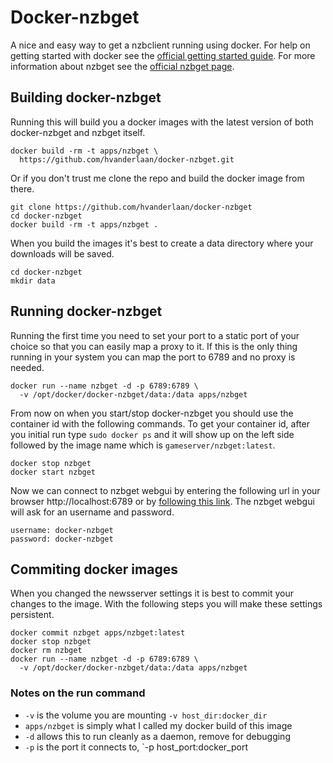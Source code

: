 # Docker-nzbget

A nice and easy way to get a nzbclient running using docker. For help
on getting started with docker see the [official getting started guide][0].
For more information about nzbget see the [official nzbget page][1].

## Building docker-nzbget

Running this will build you a docker images with the latest version of both
docker-nzbget and nzbget itself.

    docker build -rm -t apps/nzbget \
      https://github.com/hvanderlaan/docker-nzbget.git

Or if you don't trust me clone the repo and build the docker image from there.

    git clone https://github.com/hvanderlaan/docker-nzbget
    cd docker-nzbget
    docker build -rm -t apps/nzbget .

When you build the images it's best to create a data directory where your downloads
will be saved.

    cd docker-nzbget
    mkdir data

## Running docker-nzbget

Running the first time you need to set your port to a static port of your choice
so that you can easily map a proxy to it. If this is the only thing running in your
system you can map the port to 6789 and no proxy is needed.

    docker run --name nzbget -d -p 6789:6789 \
      -v /opt/docker/docker-nzbget/data:/data apps/nzbget

From now on when you start/stop docker-nzbget you should use the container id
with the following commands. To get your container id, after you initial run
type `sudo docker ps` and it will show up on the left side followed by the
image name which is `gameserver/nzbget:latest`.

    docker stop nzbget
    docker start nzbget

Now we can connect to nzbget webgui by entering the following url in your browser
http://localhost:6789 or by [following this link][2]. The nzbget webgui will ask for
an username and password.

    username: docker-nzbget
    password: docker-nzbget

## Commiting docker images

When you changed the newsserver settings it is best to commit your changes to the image.
With the following steps you will make these settings persistent.

    docker commit nzbget apps/nzbget:latest
    docker stop nzbget
    docker rm nzbget
    docker run --name nzbget -d -p 6789:6789 \
      -v /opt/docker/docker-nzbget/data:/data apps/nzbget

### Notes on the run command

 + `-v` is the volume you are mounting `-v host_dir:docker_dir`
 + `apps/nzbget` is simply what I called my docker build of this image
 + `-d` allows this to run cleanly as a daemon, remove for debugging
 + `-p` is the port it connects to, `-p host_port:docker_port



[0]: http://www.docker.io/gettingstarted/
[1]: http://www.nzbget.net
[2]: http://localhost:6789/
